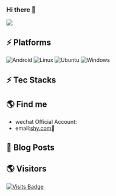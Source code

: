 ### Hi there 👋

<!--
**Littlechilde/Littlechilde** is a ✨ _special_ ✨ repository because its `README.md` (this file) appears on your GitHub profile.

Here are some ideas to get you started:

- 🔭 I’m currently working on ...
- 🌱 I’m currently learning ...
- 👯 I’m looking to collaborate on ...
- 🤔 I’m looking for help with ...
- 💬 Ask me about ...
- 📫 How to reach me: ...
- 😄 Pronouns: ...
- ⚡ Fun fact: ...
-->
![](./profile-3d-contrib/profile-night-rainbow.svg)
## ⚡ Platforms

![Android](https://img.shields.io/badge/Android-3DDC84?style=for-the-badge&logo=android&logoColor=white)
![Linux](https://img.shields.io/badge/Linux-FCC624?style=for-the-badge&logo=linux&logoColor=black)
![Ubuntu](https://img.shields.io/badge/Ubuntu-E95420?style=for-the-badge&logo=ubuntu&logoColor=white)
![Windows](https://img.shields.io/badge/Windows-0078D6?style=for-the-badge&logo=windows&logoColor=white)

## ⚡ Tec Stacks

## 🌎 Find me
- wechat Official Account:   
- email:<a href="mailto:loveme@duck.com">shy.com</a>:e-mail:
## 🚀 Blog Posts
<!-- BLOG-POST-LIST:START -->
<!-- BLOG-POST-LIST:END -->

## 🌎 Visitors
[![Visits Badge](https://badges.pufler.dev/visits/puf17640/git-badges)](https://badges.pufler.dev)
